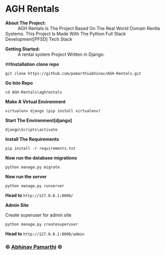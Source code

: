 # AGH Rentals

**About The Project:** \
&nbsp;  &nbsp;  &nbsp;  &nbsp;  &nbsp;  AGH Rentals Is The Project Based On The Real World Domain Rentla Systems. This Project Is Made With The Python Full Stack Development[PFSD] Tech Stack

**Getting Started:** \
&nbsp;  &nbsp;  &nbsp;  &nbsp;  &nbsp;  A rental system Project Written in Django.

##**Installation**
**clone repo**

	git clone https://github.com/pamarthiabhinav/AGH-Rentals.git
	

**Go Into Repo**

	
	cd AGH-Rentals\aghrentals
	

**Make A Virtual Environment**

	
	virtualenv django (pip install virtualenv)
	

**Start The Environment[django]**
	
	django\Scripts\activate
	

**Install The Requirements**
	
	pip install -r requirements.txt
	

**Now run the database migrations**
	
	python manage.py migrate
	

**Now run the server**
	
	python manage.py runserver
	

**Head to** `http://127.0.0.1:8000/`


**Admin Site**

Create superuser for admin site

	
	python manage.py createsuperuser
	
	
**Head to** `http://127.0.0.1:8000/admin`


### &copy; [Abhinav Pamarthi](https://github.com/pamarthiabhinav) &copy;
